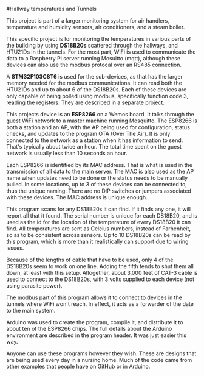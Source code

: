 #Hallway temperatures and Tunnels

This project is part of a larger monitoring system for air handlers, temperature
and humidity sensors, air conditioners, and a steam boiler.

This specific project is for monitoring the temperatures in various parts of
the building by using **DS18B20s** scattered through the hallways, and HTU21Ds
in the tunnels.  For the most part, WiFi is used to communicate the data to a
Raspberry Pi server running Mosuitto (mqtt), although these devices can also use
the modbus protocal over an RS485 connection.

A **STM32F103C8T6** is used for the sub-devices, as that has the larger memory 
needed for the modbus communications.  It can read both the HTU21Ds and up to 
about 6 of the DS18B20s.  Each of these devices are only capable of being polled
using modbus, specifically function code 3, reading the registers.  They are described
in a separate project.

This projects device is an **ESP8266** on a Wemos board.  It talks through the guest WiFi 
network to a master machine running Mosquitto.  The ESP8266 is both a station and 
an AP, with the AP being used for configuration, status checks, and updates to the 
program OTA (Over The Air).  It is only connected to the network as a station when it
has information to send.  That's typically about twice an hour.  The total time
spent on the guest network is usually less than 10 seconds an hour.

Each ESP8266 is identified by its MAC address.  That is what is used in the transmission
of all data to the main server.  The MAC is also used as the AP name when updates
need to be done or the status needs to be manually pulled.  In some locations, up
to 3 of these devices can be connected to, thus the unique naming.  There are no
DIP switches or jumpers associated with these devices.  The MAC address is unique enough.

This program scans for any DS18B20s it can find.  If it finds any one, it will report
all that it found.  The serial number is unique for each DS18B20, and is used
as the id for the location of the temperature of every DS18B20 it can find.  All 
temperatures are sent as Celcius numbers, instead of Farhenheit, so as to be
consistent across sensors.  Up to 10 DS18B20s can be read by this program, which 
is more than it realistically can support due to wiring issues.

Because of the lengths of cable that have to be used, only 4 of the DS18B20s
seem to work on one line.  Adding the fifth tends to shut them all down, at
least with this setup.  Altogether, about 3,000 feet of CAT-3 cable is used
to connect to the DS18B20s, with 3 volts supplied to each device (not using
parasite power).

The modbus part of this program allows it to connect to devices in the tunnels
where WiFi won't reach.  In effect, it acts as a forwarder of the date to
the main system.

Arduino was used to create the program, compile it, and distribute it to about
ten of the ESP8266 chips.  The full details about the Arduino environment are
described in the program header.  It was just easier this way.

Anyone can use these programs however they wish.  These are designs that are
being used every day in a nursing home.  Much of the code came from other
examples that people have on GitHub or in Arduino.
